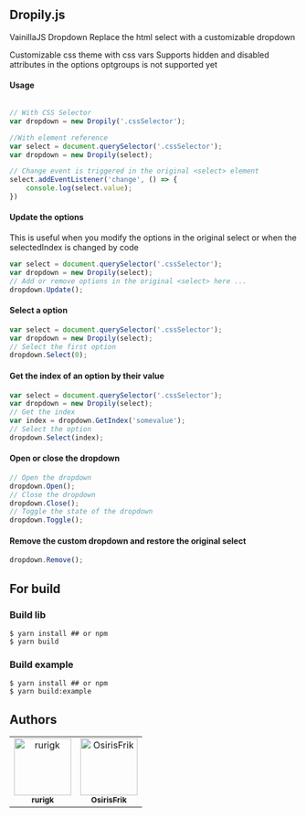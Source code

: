 ## Dropily.js

VainillaJS Dropdown
Replace the html select  with a customizable dropdown

Customizable css theme with css vars
Supports hidden and disabled attributes in the options
optgroups is not supported yet

#### Usage

```javascript

// With CSS Selector
var dropdown = new Dropily('.cssSelector');

//With element reference
var select = document.querySelector('.cssSelector');
var dropdown = new Dropily(select);

// Change event is triggered in the original <select> element
select.addEventListener('change', () => {
	console.log(select.value);
})
```

#### Update the options

This is useful when you modify the options in the original select or when the selectedIndex is changed by code

```javascript
var select = document.querySelector('.cssSelector');
var dropdown = new Dropily(select);
// Add or remove options in the original <select> here ...
dropdown.Update();
```

#### Select a option

```javascript
var select = document.querySelector('.cssSelector');
var dropdown = new Dropily(select);
// Select the first option
dropdown.Select(0);
```

#### Get the index of an option by their value

```javascript
var select = document.querySelector('.cssSelector');
var dropdown = new Dropily(select);
// Get the index
var index = dropdown.GetIndex('somevalue');
// Select the option
dropdown.Select(index);
```

#### Open or close the dropdown

```javascript
// Open the dropdown
dropdown.Open();
// Close the dropdown
dropdown.Close();
// Toggle the state of the dropdown
dropdown.Toggle();
```

#### Remove the custom dropdown and restore the original select

```javascript
dropdown.Remove();
```

## For build

### Build lib

```console
$ yarn install ## or npm
$ yarn build
```

### Build example

```console
$ yarn install ## or npm
$ yarn build:example
```

## Authors

<table>
  <tr>
    <td align="center"><a href="https://github.com/rurigk"><img src="https://avatars3.githubusercontent.com/u/6665402?s=460&v=4" width="100px;" alt="rurigk"/><br /><sub><b>rurigk</b></td>
 
   <td align="center"><a href="https://github.com/osirisfrik"><img src="https://avatars2.githubusercontent.com/u/9331532?s=400&v=4" width="100px;" alt="OsirisFrik"/><br /><sub><b>OsirisFrik</b></td>
  </tr>
</table>
